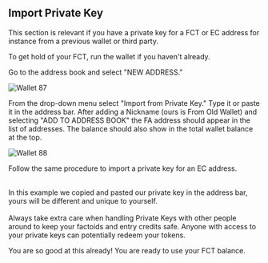 ## Import Private Key

This section is relevant if you have a private key for a FCT or EC address for instance from a previous wallet or third party.

To get hold of your FCT, run the wallet if you haven't already.

Go to the address book and select "NEW ADDRESS."

![Wallet 87](images/wallet_072.png)

From the drop-down menu select "Import from Private Key." Type it or paste it in the address bar. After adding a Nickname (ours is From Old Wallet) and selecting "ADD TO ADDRESS BOOK" the FA address should appear in the list of addresses. The balance should also show in the total wallet balance at the top.

![Wallet 88](images/wallet_073.png)

Follow the same procedure to import a private key for an EC address.

<aside class="notice"><br>
In this example we copied and pasted our private key in the address bar, yours will be different and unique to yourself.
</aside>

<aside class="warning"><br>
Always take extra care when handling Private Keys with other people around to keep your factoids and entry credits safe. Anyone with access to your private keys can potentially redeem your tokens.
</aside>

You are so good at this already! You are ready to use your FCT balance. 